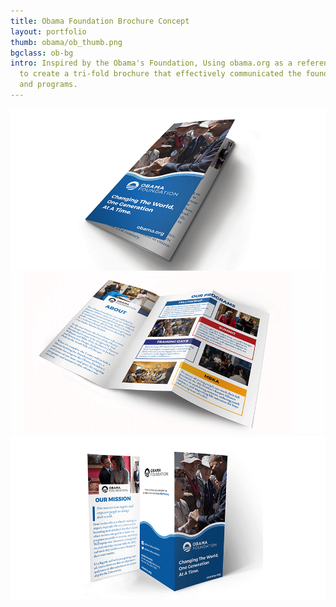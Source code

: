 ```yaml
---
title: Obama Foundation Brochure Concept
layout: portfolio
thumb: obama/ob_thumb.png
bgclass: ob-bg
intro: Inspired by the Obama's Foundation, Using obama.org as a reference, I wanted
  to create a tri-fold brochure that effectively communicated the foundation's mission
  and programs.
---
```


<div class="container">
	<div class="col-md-10 pcenter">
		<div class="pimgwrap">
			<img src="/img/port/obama/ob_detail.png" alt="">
		</div>
        <div class="pimgwrap">
			<img src="/img/port/obama/ob_detail2.png" alt="">
		</div>
        <div class="pimgwrap">
			<img src="/img/port/obama/ob_detail3.png" alt="">
		</div>
	</div>
</div>